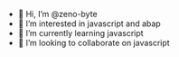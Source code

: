 - 👋 Hi, I’m @zeno-byte
- 👀 I’m interested in javascript and abap
- 🌱 I’m currently learning javascript
- 💞️ I’m looking to collaborate on javascript


<!---
zeno-byte/zeno-byte is a ✨ special ✨ repository because its `README.md` (this file) appears on your GitHub profile.
You can click the Preview link to take a look at your changes.
--->
